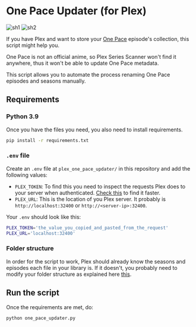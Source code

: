 # One Pace Updater (for Plex)

![sh1](./assets/one-pace-sh.png)
![sh2](./assets/ennies-lobby-sh.png)

If you have Plex and want to store your [One Pace](one-pace-home) episode's
collection, this script might help you.

One Pace is not an official anime, so Plex Series Scanner won't find it
anywhere, thus it won't be able to update One Pace metadata.

This script allows you to automate the process renaming One Pace episodes and
seasons manually.

## Requirements

### Python 3.9

Once you have the files you need, you also need to install requirements.

```bash
pip install -r requirements.txt
```

### `.env` file

Create an `.env` file at `plex_one_pace_updater/` in this repository and add the
following values:

- `PLEX_TOKEN`: To find this you need to inspect the requests Plex does to your
server when authenticated. [Check this](plex-token-how-to) to find it faster.
- `PLEX_URL`: This is the location of you Plex server. It probably is
`http://localhost:32400` or `http://<server-ip>:32400`.

Your `.env` should look like this:

```bash
PLEX_TOKEN='the_value_you_copied_and_pasted_from_the_request'
PLEX_URL='localhost:32400'
```

### Folder structure

In order for the script to work, Plex should already know the seasons and
episodes each file in your library is. If it doesn't, you probably need to
modify your folder structure as explained here [this](plex-folder-structure).

## Run the script

Once the requirements are met, do:

```bash
python one_pace_updater.py
```

[one-pace-home]: https://onepace.net
[plex-token-how-to]: https://support.plex.tv/articles/204059436-finding-an-authentication-token-x-plex-token/
[plex-folder-structure]: https://support.plex.tv/articles/naming-and-organizing-your-tv-show-files/
